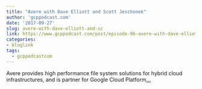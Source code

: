 ```yaml
---
title: "Avere with Dave Elliott and Scott Jeschonek"
author: 'gcppodcast.com'
date: '2017-09-27'
slug: avere-with-dave-elliott-and-sc
link: https://www.gcppodcast.com/post/episode-96-avere-with-dave-elliott-and-scott-jeschonek/
categories:
- bloglink
tags:
  - gcppodcastcom
---
```


Avere provides high performance file system solutions for hybrid cloud infrastructures, and is partner for Google Cloud Platform[... <i class="fas fa-external-link-alt"></i>](https://www.gcppodcast.com/post/episode-96-avere-with-dave-elliott-and-scott-jeschonek/)

